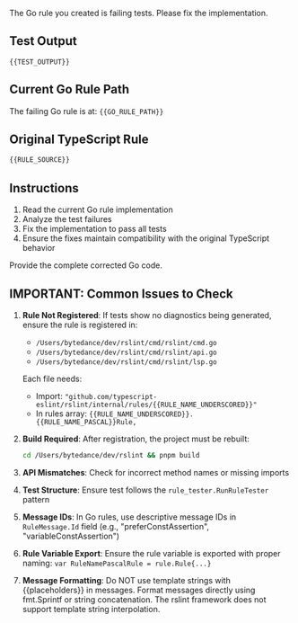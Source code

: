 The Go rule you created is failing tests. Please fix the implementation.

## Test Output

```
{{TEST_OUTPUT}}
```

## Current Go Rule Path

The failing Go rule is at: `{{GO_RULE_PATH}}`

## Original TypeScript Rule

```typescript
{{RULE_SOURCE}}
```

## Instructions

1. Read the current Go rule implementation
2. Analyze the test failures
3. Fix the implementation to pass all tests
4. Ensure the fixes maintain compatibility with the original TypeScript behavior

Provide the complete corrected Go code.

## IMPORTANT: Common Issues to Check

1. **Rule Not Registered**: If tests show no diagnostics being generated, ensure the rule is registered in:
   - `/Users/bytedance/dev/rslint/cmd/rslint/cmd.go`
   - `/Users/bytedance/dev/rslint/cmd/rslint/api.go`
   - `/Users/bytedance/dev/rslint/cmd/rslint/lsp.go`
   
   Each file needs:
   - Import: `"github.com/typescript-eslint/rslint/internal/rules/{{RULE_NAME_UNDERSCORED}}"`
   - In rules array: `{{RULE_NAME_UNDERSCORED}}.{{RULE_NAME_PASCAL}}Rule,`

2. **Build Required**: After registration, the project must be rebuilt:
   ```bash
   cd /Users/bytedance/dev/rslint && pnpm build
   ```

3. **API Mismatches**: Check for incorrect method names or missing imports
4. **Test Structure**: Ensure test follows the `rule_tester.RunRuleTester` pattern
5. **Message IDs**: In Go rules, use descriptive message IDs in `RuleMessage.Id` field (e.g., "preferConstAssertion", "variableConstAssertion")
6. **Rule Variable Export**: Ensure the rule variable is exported with proper naming: `var RuleNamePascalRule = rule.Rule{...}`
7. **Message Formatting**: Do NOT use template strings with {{placeholders}} in messages. Format messages directly using fmt.Sprintf or string concatenation. The rslint framework does not support template string interpolation.